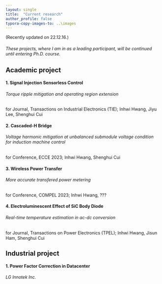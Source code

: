 ```yaml
---
layout: single
title:  "Current research"
author_profile: false
typora-copy-images-to: ..\images
---
```


(Recently updated on 22.12.16.)

###### These projects, where I am in as a leading participant, will be continued until entering Ph.D. course.



## Academic project

#### 1. Signal Injection Sensorless Control

###### Torque ripple mitigation and operating region extension

for Journal, Transactions on Industrial Electronics (TIE); Inhwi Hwang, Jiyu Lee, Shenghui Cui

#### 2. Cascaded-H Bridge

###### Voltage harmonic mitigation at unbalanced submodule voltage condition for induction machine control

for Conference, ECCE 2023; Inhwi Hwang, Shenghui Cui

#### 3. Wireless Power Transfer

###### More accurate transfered power metering

for Conference, COMPEL 2023; Inhwi Hwang, ???

#### 4. Electroluminescent Effect of SiC Body Diode

###### Real-time temperature estimation in ac-dc conversion

for Journal, Transactions on Power Electronics (TPEL); Inhwi Hwang, Jisun Ham, Shenghui Cui



## Industrial project

#### 1. Power Factor Correction in Datacenter

###### LG Innotek Inc.
